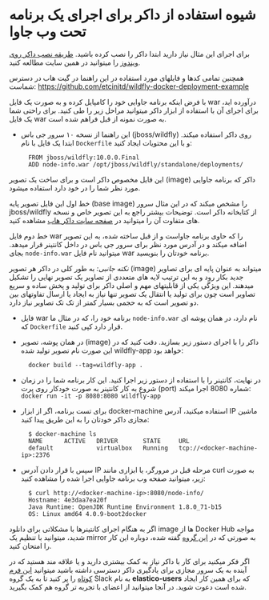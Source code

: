 # شیوه استفاده از داکر برای اجرای یک برنامه تحت وب جاوا

برای اجرای این مثال نیاز دارید ابتدا داکر را نصب کرده باشید. [طریقه نصب داکر روی ویندوز](http://elastico.io/blog/install-docker-windows.html) را میتوانید در همین سایت مطالعه کنید. 

همچنین تمامی کدها و فایلهای مورد استفاده در این راهنما در گیت هاب در دسترس شماست:
https://github.com/etcinitd/wildfly-docker-deployment-example

با فرض اینکه برنامه جاوایی خود را کامپایل کرده و به صورت یک فایل war درآورده اید، برای اجرای آن با استفاده از ابزار داکر میتوانید مراحل زیر را طی کنید. برای راحتی شما یک فایل war به صورت نمونه از قبل فراهم شده است. 

- این راهنما از نسخه ۱۰ سرور جی باس (jboss/wildfly) روی داکر استفاده میکند. ابتدا یک فایل با نام `Dockerfile` و با این محتویات ایجاد کنید:

        FROM jboss/wildfly:10.0.0.Final
        ADD node-info.war /opt/jboss/wildfly/standalone/deployments/

این فایل مخصوص داکر است و برای ساخت یک تصویر (image) داکر که برنامه جاوایی مورد نظر شما را در خود دارد استفاده میشود.

خط اول این فایل تصویر پایه (base image) را  مشخص میکند که در این مثال سرور jboss/wildfly از کتابخانه داکر است. توضیحات بیشتر راجع به این تصویر خاص و نسخه های متفاوت آن را میتوانید در [صفحه سایت داکر هاب](https://hub.docker.com/r/jboss/wildfly) مشاهده کنید. 

خط دوم فایل war را که حاوی برنامه جاواست و از قبل ساخته شده، به این تصویر اضافه میکند و در آدرس مورد نظر برای سرور جی باس در داخل کانتینر قرار میدهد. بجای `node-info.war` میتوانید نام فایل war برنامه خودتان را بنویسید.

*نکته جانبی:* به طور کلی در داکر هر تصویر (image) میتواند به عنوان پایه ای برای تصاویر جدید بکار رود و به این ترتیب لایه های متعددی از تصاویر یک تصویر نهایی را تشکیل میدهند. این ویژگی یکی از قابلیتهای مهم و اصلی داکر برای تولید و پخش ساده و سریع تصاویر است چون برای تولید یا انتقال یک تصویر تنها نیاز به ایجاد یا ارسال تفاوتهای بین دو تصویر است که به حجمی بسیار کمتر از تک تک تصاویر نیاز دارد.

- فایل war برنامه خود را، که در مثال ما `node-info.war` نام دارد، در همان پوشه ای که `Dockerfile` قرار دارد کپی کنید.

- در همان پوشه، تصویر (image) داکر را با اجرای دستور زیر بسازید. دقت کنید که در این صورت نام تصویر تولید شده wildfly-app خواهد بود: 

        docker build --tag=wildfly-app .

- در نهایت، کانتینر را با استفاده از دستور زیر اجرا کنید. این کار برنامه شما را در زمان شروع به کار کانتینر به صورت خودکار روی پرت (port) شماره 8080 اجرا میکند: `docker run -it -p 8080:8080 wildfly-app`

- برای تست برنامه، اگر از ابزار docker-machine استفاده میکنید، آدرس IP ماشین مجازی داکر خودتان را به این طریق پیدا کنید:

        $ docker-machine ls
        NAME      ACTIVE   DRIVER       STATE     URL
        default            virtualbox   Running   tcp://<docker-machine-ip>:2376

- سپس با قرار دادن آدرس IP مرحله قبل در مرورگر، یا ابزاری مانند curl به صورت زیر، میتوانید صفحه وب برنامه جاوایی اجرا شده را مشاهده کنید:

        $ curl http://<docker-machine-ip>:8080/node-info/
        Hostname: 4e3daa7ea20f
        Java Runtime: OpenJDK Runtime Environment 1.8.0_71-b15
        OS: Linux amd64 4.0.9-boot2docker


اگر به هنگام اجرای کانتینرها با مشکلاتی برای دانلود image ها از Docker Hub مواجه شدید، میتوانید با تنظیم یک mirror به صورتی که در [این گروه](https://groups.google.com/forum/#!topic/software-taak/xRmFWrozRoo) گفته شده، دوباره این کار را امتحان کنید.

اگر فکر میکنید برای کار با داکر نیاز به کمک بیشتری دارید و یا علاقه مند هستید که در آینده به یک سرور مجازی برای یادگیری داکر دسترسی داشته باشید میتوانید [این فرم کوتاه](https://docs.google.com/forms/d/1fIYtXM6UaV5pFRBAkNKVNHzBnUg157Sedxds5xYPWDI/viewform?usp=send_form) را پر کنید تا به یک گروه Slack به نام **elastico-users** که برای همین کار ایجاد شده است دعوت شوید. در آنجا میتوانید از اعضای با تجربه تر گروه هم کمک بگیرید.


